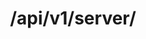 ---
title: /api/v1/server/
position: 2.1
type: get
description: Hiển thị thông tin các máy chủ ảo sở hữu
content_markdown: |-
  API sử dụng để  hiển thị các các máy chủ ảo mà user sở hữu
left_code_blocks:
  - code_block: |-
      r = requests.get("http://portalurl/api/v1/server/", token="YOUR_TOKEN_KEY")
      print r.text
    title: Python
    language: python
right_code_blocks:
  - code_block: |-
      {
        "count": 0,
        "next": "http://example.com",
        "previous": "http://example.com",
        "results": [
            {
              "instance_id": "string",
              "status": "string",
              "addresses": "string",
              "name": "string",
              "created": "2019-07-18T06:41:10Z",
              "expired": "2019-07-18T06:41:10Z",
              "ip_addresses": [
                "string"
              ],
              "region": "string"
            }
          ]
      }
    title: Response
    language: json
---